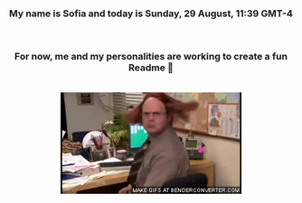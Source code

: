 


<div align="center">
<h3 >My name is Sofia and today is Sunday, 29 August, 11:39 GMT-4</h3><br>
<h3 >For now, me and my personalities are working to create a fun Readme 👋
</h3><br>
<img src='img/dwight.gif' alt='working...'/>
</div>
